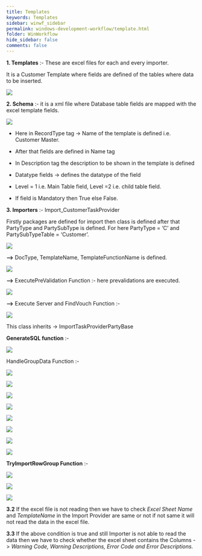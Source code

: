 ```yaml
---
title: Templates
keywords: Templates
sidebar: winwf_sidebar
permalink: windows-development-workflow/template.html
folder: WinWorkflow
hide_sidebar: false
comments: false
---
```



**1. Templates** :- These are excel files for each and every importer.

It is a Customer Template where fields are defined of the tables where data to be inserted.

![](/images/template.png)

**2. Schema** :- it is a xml file where Database table fields are mapped with the excel template fields.

![](/images/schema.png)

-	Here in RecordType tag -> Name of the template is defined i.e. Customer Master.

-	After that fields are defined in Name tag

-	In Description tag the description to be shown in the template is defined

-	Datatype fields -> defines the datatype of the field

-	Level = 1 i.e. Main Table field, Level =2 i.e. child table field.

-	If field is Mandatory then True else False.


**3. Importers** :-  Import_CustomerTaskProvider

Firstly packages are defined for import then class is defined after that PartyType and PartySubType is defined. For here PartyType = ‘C’ and PartySubTypeTable = ‘Customer’.

![](/images/importers.png)

**-->** DocType, TemplateName, TemplateFunctionName is defined.

![](/images/importers2.png)

**-->** ExecutePreValidation Function :- here prevalidations are executed.

![](/images/execute_prevalidate_function.png)

**-->** Execute Server and FindVouch Function :-

![](/images/execute_function.png)

This class inherits ->  ImportTaskProviderPartyBase

**GenerateSQL function** :-

![](/images/generate_sql_function.png)

HandleGroupData Function :-

![](/images/handle_group_data_function.png)

![](/images/handle_group_data_function2.png)

![](/images/handle_group_data_function3.png)

![](/images/handle_group_data_function4.png)

![](/images/handle_group_data_function5.png)

![](/images/handle_group_data_function6.png)

![](/images/handle_group_data_function7.png)

![](/images/handle_group_data_function8.png)


**TryImportRowGroup Function** :-

![](/images/try_import_row_group.png)

![](/images/try_import_row_group2.png)

![](/images/try_import_row_group3.png)


**3.2**	If the excel file is not reading then we have to check *Excel Sheet Name* and *TemplateName* in the Import Provider are same or not if not same it will not read the data in the excel file.

**3.3**	If the above condition is true and still Importer is not able to read the data then we have to check whether the excel sheet contains the Columns -> *Warning Code, Warning Descriptions, Error Code and Error Descriptions.*
